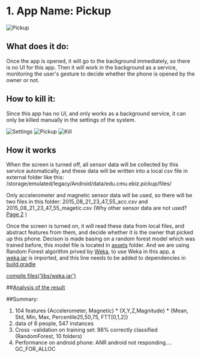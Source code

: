 # 1. App Name: Pickup 
![Pickup](https://raw.githubusercontent.com/miworking/XFactor_PickupRecognition/master/app/src/main/res/mipmap-xhdpi/ic_launcher.png)

## What does it do:
Once the app is opened, it will go to the background immediately, so there is no UI for this app.
Then it will work in the background as a service, monitoring the user's gesture to decide whether the phone is opened by the owner or not.


## How to kill it:
 Since this app has no UI, and only works as a background service, it can only be killed manually in the settings of the system.
 
 ![Settings](https://lh4.googleusercontent.com/DGbT7aMeklh3Kn6Aj3HtO56_wCn2o7ovyYU7ZGLsUVUcNKTYjPEjhULFSYfioYmJnUsOkKmpbpMUh7U=w1000-h398-rw)
![Pickup](https://lh3.googleusercontent.com/FUaJlwOMH3q72a0aJRSn2tNsLKyhA8YvXzwsq14-ubm2TZAZO-NsmGeKkyzDb-ERfW-BFxJg8Evix-M=w1000-h398-rw)
![Kill](https://lh5.googleusercontent.com/USqPWuuFbBb-VnK4VJbg47UR4HUTKxirfc79NFk7-p0W-2bF7kmpggjR2JlyRB1bSOxTn78CIg9QDvQ=w1000-h398-rw)

## How it works
When the screen is turned off, all sensor data will be collected by this service automatically, and these data will be written into a local csv file in external folder like this: /storage/emulated/legacy/Android/data/edu.cmu.ebiz.pickup/files/

Only accelerometer and magnetic sensor data will be used, so there will be two files in this folder: 2015_08_21_23_47_55_acc.csv and 2015_08_21_23_47_55_magetic.csv (Why other sensor data are not used? [Page 2](https://www.dropbox.com/s/bnvwc62nh7kt24q/Pickup.pptx?dl=0) )

Once the screen is turned on, it will read these data from local files, and abstract features from them, and decide whether it is the owner that picked up this phone. Decison is made basing on a random forest model which was trained before, this model file is located in [assets](https://github.com/miworking/XFactor_PickupRecognition/tree/master/app/src/main/assets) folder. And we are using Random Forest algorithm prived by [Weka](https://www.google.com/url?sa=t&rct=j&q=&esrc=s&source=web&cd=1&ved=0CB8QFjAAahUKEwjusbKs5bvHAhXKez4KHb80D3M&url=http%3A%2F%2Fwww.cs.waikato.ac.nz%2Fml%2Fweka%2F&ei=VvLXVe6uL8r3-QG_6byYBw&usg=AFQjCNEPpma7O48lI77yyDpwoLXe7vLqHQ&sig2=nmy5t8rpWRtkwt_DOQBD9g&cad=rjt), to use Weka in this app, a [weka.jar](https://github.com/miworking/XFactor_PickupRecognition/blob/master/app/libs/weka.jar) is imported, and this line needs to be added to dependencies in [build.gradle](https://github.com/miworking/XFactor_PickupRecognition/blob/master/app/build.gradle)

[compile files('libs/weka.jar')](https://github.com/miworking/XFactor_PickupRecognition/blob/master/app/build.gradle#L27)



##[Analysis of the result](https://www.dropbox.com/s/bnvwc62nh7kt24q/Pickup.pptx?dl=0)


##Summary:
 
1. 104 features
{Accelerometer, Magnetic} * {X,Y,Z,Magnitude} * {Mean, Std, Min, Max, Percentile25,50,75, FTT[0,1,2]}
2. data of 6 people, 547 instances
3. Cross -validation on training set: 98% correctly classified (RandomForest, 10 folders)
4. Performance on android phone: ANR android not responding....  GC_FOR_ALLOC 
 
